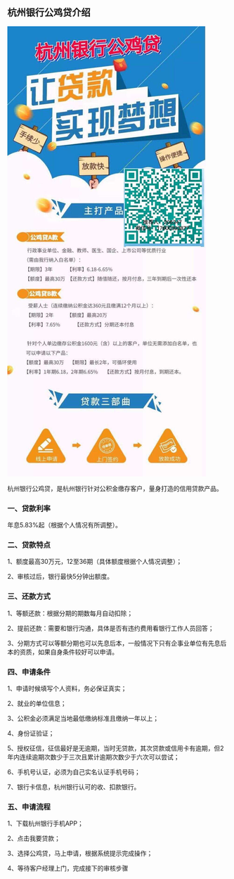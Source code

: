 ## 杭州银行公鸡贷介绍

![](./images/20200608082312.jpg)

杭州银行公鸡贷，是杭州银行针对公积金缴存客户，量身打造的信用贷款产品。

### 一、贷款利率

年息5.83%起（根据个人情况有所调整）。

### 二、贷款特点

1、额度最高30万元，12至36期（具体额度根据个人情况调整）；

2、审核过后，银行最快5分钟出额度。

### 三、还款方式

1、等额还款：根据分期的期数每月自动扣除；

2、提前还款：需要和银行沟通，具体是否有违约费用看银行工作人员回答；

3、分期方式可以等额分期也可以先息后本，一般情况下只有企事业单位有先息后本的资质，如果自身条件较好可以申请。

### 四、申请条件

1、申请时候填写个人资料，务必保证真实；

2、就业的单位信息；

3、公积金必须满足当地最低缴纳标准且缴纳一年以上；

4、身份证验证；

5、授权征信，征信最好是无逾期，当时无贷款，其次贷款或信用卡有逾期，但2年内连续逾期次数少于三次且累计逾期次数少于六次可以尝试；

6、手机号认证，必须为自己实名认证手机号码；

7、银行卡信息，杭州银行认可的收、扣款银行。

### 五、申请流程

1、下载杭州银行手机APP；

2、点击我要贷款；

3、选择公鸡贷，马上申请，根据系统提示完成操作；

4、等待客户经理上门，完成接下的审核步骤



